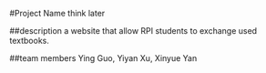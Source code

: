 #Project Name
think later

##description
a website that allow RPI students to exchange used textbooks. 

##team members
Ying Guo, Yiyan Xu, Xinyue Yan

